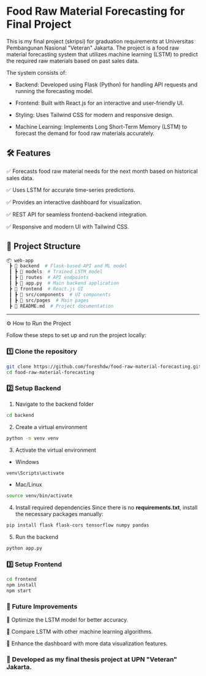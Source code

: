 # Food Raw Material Forecasting for Final Project
This is my final project (skripsi) for graduation requirements at Universitas Pembangunan Nasional "Veteran" Jakarta. The project is a food raw material forecasting system that utilizes machine learning (LSTM) to predict the required raw materials based on past sales data.

The system consists of:

- Backend: Developed using Flask (Python) for handling API requests and running the forecasting model.

- Frontend: Built with React.js for an interactive and user-friendly UI.

- Styling: Uses Tailwind CSS for modern and responsive design.

- Machine Learning: Implements Long Short-Term Memory (LSTM) to forecast the demand for food raw materials accurately.

## 🛠 Features
✅ Forecasts food raw material needs for the next month based on historical sales data.

✅ Uses LSTM for accurate time-series predictions.

✅ Provides an interactive dashboard for visualization.

✅ REST API for seamless frontend-backend integration.

✅ Responsive and modern UI with Tailwind CSS.

## 📂 Project Structure
```sh
📦 web-app
 ┣ 📂 backend  # Flask-based API and ML model
 ┃ ┣ 📂 models  # Trained LSTM model
 ┃ ┣ 📂 routes  # API endpoints
 ┃ ┣ 📜 app.py  # Main backend application
 ┣ 📂 frontend  # React.js UI
 ┃ ┣ 📜 src/components  # UI components
 ┃ ┣ 📜 src/pages  # Main pages
 ┣ 📜 README.md  # Project documentation
```
---
⚙️ How to Run the Project

Follow these steps to set up and run the project locally:

### 1️⃣ Clone the repository
```sh
git clone https://github.com/foreshdw/food-raw-material-forecasting.git
cd food-raw-material-forecasting
```

### 2️⃣ Setup Backend
1. Navigate to the backend folder
```sh
cd backend
```
2. Create a virtual environment
```sh
python -m venv venv
```
3. Activate the virtual environment
- Windows
```sh
venv\Scripts\activate
```
- Mac/Linux
```sh
source venv/bin/activate
```
4. Install required dependencies
Since there is no **requirements.txt**, install the necessary packages manually:
```sh
pip install flask flask-cors tensorflow numpy pandas
```
5. Run the backend
```sh
python app.py
```

### 3️⃣ Setup Frontend
```sh
cd frontend
npm install
npm start
```

### 🎯 Future Improvements
🔹 Optimize the LSTM model for better accuracy.

🔹 Compare LSTM with other machine learning algorithms.

🔹 Enhance the dashboard with more data visualization features.

### 📌 Developed as my final thesis project at UPN "Veteran" Jakarta.

